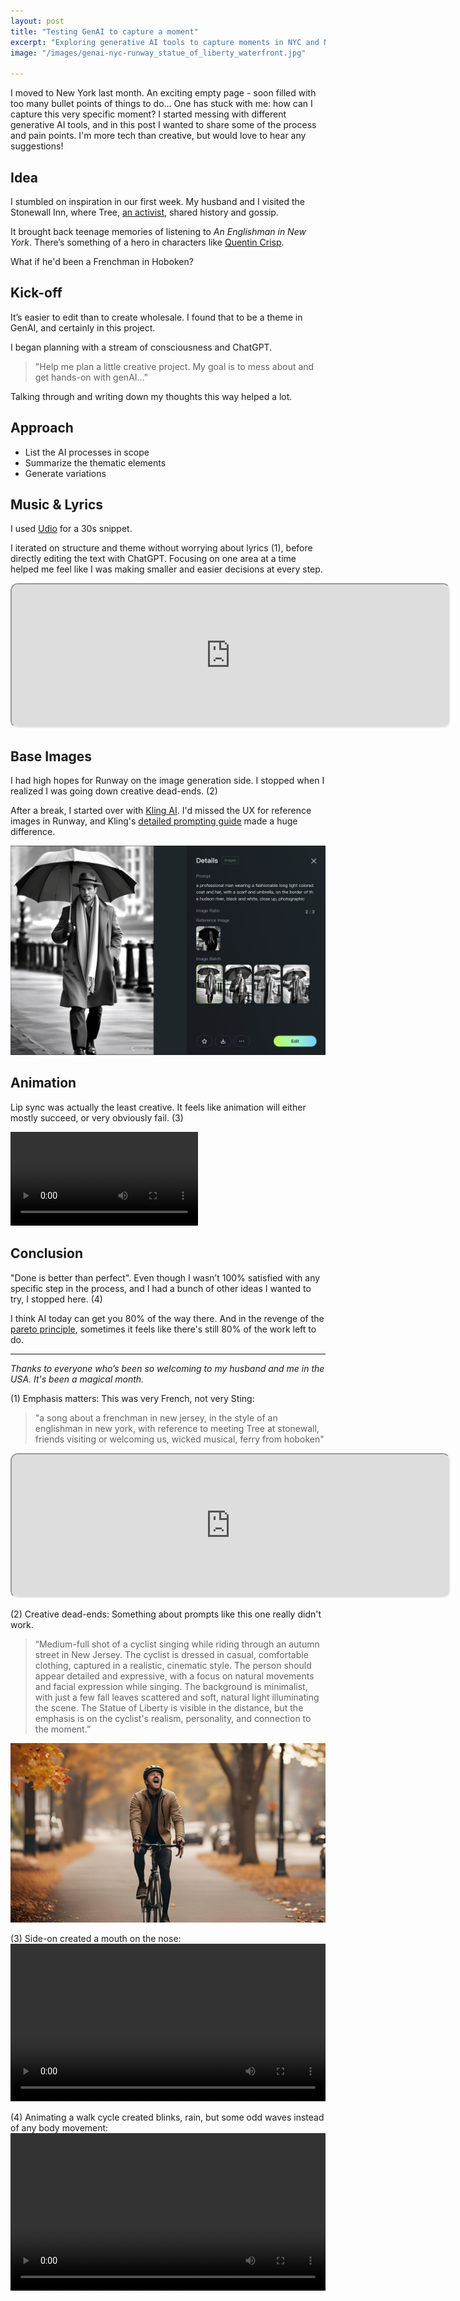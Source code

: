 ```yaml
---
layout: post
title: "Testing GenAI to capture a moment"
excerpt: "Exploring generative AI tools to capture moments in NYC and New Jersey - my first creative project using Runway, Udio, and Kling."
image: "/images/genai-nyc-runway_statue_of_liberty_waterfront.jpg"

---
```

I moved to New York last month. An exciting empty page - soon filled with too many bullet points of things to do... One has stuck with me: how can I capture this very specific moment? I started messing with different generative AI tools, and in this post I wanted to share some of the process and pain points. I'm more tech than creative, but would love to hear any suggestions!

## Idea
I stumbled on inspiration in our first week. My husband and I visited the Stonewall Inn, where Tree, [an activist](<https://punchdrink.com/articles/tree-sequoia-is-the-spirit-of-stonewall-inn-bar-nyc/)>), shared history and gossip. 

It brought back teenage memories of listening to *An Englishman in New York*. There’s something of a hero in characters like [Quentin Crisp](https://en.wikipedia.org/wiki/Quentin_Crisp). 

What if he'd been a Frenchman in Hoboken?

## Kick-off
It’s easier to edit than to create wholesale. I found that to be a theme in GenAI, and certainly in this project. 

I began planning with a stream of consciousness and ChatGPT. 
> "Help me plan a little creative project. My goal is to mess about and get hands-on with genAI…"

Talking through and writing down my thoughts this way helped a lot.

## Approach
- List the AI processes in scope
- Summarize the thematic elements
- Generate variations

## Music & Lyrics
I used [Udio](https://www.udio.com/home) for a 30s snippet.

I iterated on structure and theme without worrying about lyrics (1), before directly editing the text with ChatGPT. Focusing on one area at a time helped me feel like I was making smaller and easier decisions at every step.

<div class="responsive-iframe">
<iframe 
  src="https://www.udio.com/embed/s2VLZbpyZyK7ZcMyUeNBBz?embedVariant=default" 
  style="width:700px; height:228px; border-radius:12px;"
  sandbox="allow-scripts allow-same-origin allow-popups allow-presentation"
  loading="lazy"
></iframe>
</div>

## Base Images
I had high hopes for Runway on the image generation side. I stopped when I realized I was going down creative dead-ends. (2)

After a break, I started over with [Kling AI](https://klingai.com). I'd missed the UX for reference images in Runway, and Kling's [detailed prompting guide](https://docs.qingque.cn/d/home/eZQCtOj9fX_6cUjT_0yuk-yrL) made a huge difference.

![good result of a pedestrian](/images/genai-nyc-kling-walker.png)

## Animation
Lip sync was actually the least creative. It feels like animation will either mostly succeed, or very obviously fail. (3)

<div class="video-container">
  <video controls>
    <source src="{{ '/videos/genai-nyc-runway-lipsync.mp4' | relative_url }}" type="video/mp4">
    Your browser does not support the video tag.
  </video>
</div>

## Conclusion
"Done is better than perfect". Even though I wasn’t 100% satisfied with any specific step in the process, and I had a bunch of other ideas I wanted to try, I stopped here. (4)

I think AI today can get you 80% of the way there. And in the revenge of the [pareto principle](https://en.wikipedia.org/wiki/Pareto_principle), sometimes it feels like there's still 80% of the work left to do.

---

_Thanks to everyone who’s been so welcoming to my husband and me in the USA. It's been a magical month._

(1) Emphasis matters: This was very French, not very Sting:  
> "a song about a frenchman in new jersey, in the style of an englishman in new york, with reference to meeting Tree at stonewall, friends visiting or welcoming us, wicked musical, ferry from hoboken"

<div class="responsive-iframe">
<iframe 
src="https://www.udio.com/embed/7LKtzrHMMWx9c2c6UE2hbP?embedVariant=default" style="width:700px; height:228px; border-radius:12px;"
sandbox="allow-scripts allow-same-origin allow-popups allow-presentation"
loading="lazy"
></iframe>
</div>


(2) Creative dead-ends: Something about prompts like this one really didn't work. 
> “Medium-full shot of a cyclist singing while riding through an autumn street in New Jersey. The cyclist is dressed in casual, comfortable clothing, captured in a realistic, cinematic style. The person should appear detailed and expressive, with a focus on natural movements and facial expression while singing. The background is minimalist, with just a few fall leaves scattered and soft, natural light illuminating the scene. The Statue of Liberty is visible in the distance, but the emphasis is on the cyclist's realism, personality, and connection to the moment.”

![Suprisingly bad result of a biker](/images/genai-nyc-runway-biker.jpg)

(3) Side-on created a mouth on the nose:
<video controls width="100%">
  <source src="{{ '/videos/genai-nyc-lipsync-fail.mp4' | relative_url }}" type="video/mp4">
  Your browser does not support the video tag.
</video>

(4) Animating a walk cycle created blinks, rain, but some odd waves instead of any body movement:
<video controls width="100%">
  <source src="{{ '/videos/genai-nyc-animation-fail.mp4' | relative_url }}" type="video/mp4">
  Your browser does not support the video tag.
</video>
